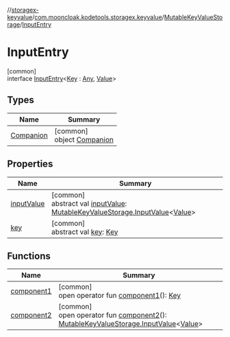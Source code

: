 //[storagex-keyvalue](../../../../index.md)/[com.mooncloak.kodetools.storagex.keyvalue](../../index.md)/[MutableKeyValueStorage](../index.md)/[InputEntry](index.md)

# InputEntry

[common]\
interface [InputEntry](index.md)&lt;[Key](index.md) : [Any](https://kotlinlang.org/api/latest/jvm/stdlib/kotlin/-any/index.html), [Value](index.md)&gt;

## Types

| Name | Summary |
|---|---|
| [Companion](-companion/index.md) | [common]<br>object [Companion](-companion/index.md) |

## Properties

| Name | Summary |
|---|---|
| [inputValue](input-value.md) | [common]<br>abstract val [inputValue](input-value.md): [MutableKeyValueStorage.InputValue](../-input-value/index.md)&lt;[Value](index.md)&gt; |
| [key](key.md) | [common]<br>abstract val [key](key.md): [Key](index.md) |

## Functions

| Name | Summary |
|---|---|
| [component1](component1.md) | [common]<br>open operator fun [component1](component1.md)(): [Key](index.md) |
| [component2](component2.md) | [common]<br>open operator fun [component2](component2.md)(): [MutableKeyValueStorage.InputValue](../-input-value/index.md)&lt;[Value](index.md)&gt; |
